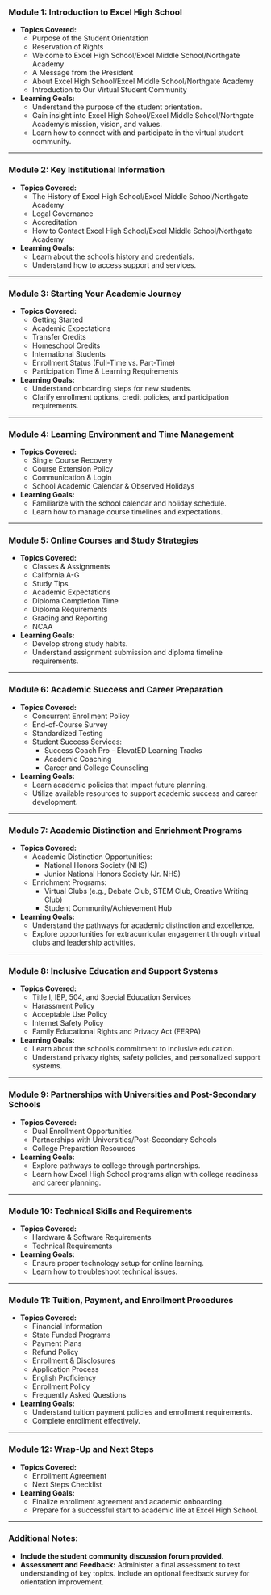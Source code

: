 ### **Module 1: Introduction to Excel High School**

* **Topics Covered:**  
  * Purpose of the Student Orientation   
  * Reservation of Rights  
  * Welcome to Excel High School/Excel Middle School/Northgate Academy  
  * A Message from the President  
  * About Excel High School/Excel Middle School/Northgate Academy  
  * Introduction to Our Virtual Student Community  
* **Learning Goals:**  
  * Understand the purpose of the student orientation.  
  * Gain insight into Excel High School/Excel Middle School/Northgate Academy’s mission, vision, and values.  
  * Learn how to connect with and participate in the virtual student community. 

---

### **Module 2: Key Institutional Information**

* **Topics Covered:**  
  * The History of Excel High School/Excel Middle School/Northgate Academy  
  * Legal Governance  
  * Accreditation  
  * How to Contact Excel High School/Excel Middle School/Northgate Academy  
* **Learning Goals:**  
  * Learn about the school’s history and credentials.  
  * Understand how to access support and services.

---

### **Module 3: Starting Your Academic Journey**

* **Topics Covered:**  
  * Getting Started  
  * Academic Expectations  
  * Transfer Credits  
  * Homeschool Credits  
  * International Students  
  * Enrollment Status (Full-Time vs. Part-Time)  
  * Participation Time & Learning Requirements  
* **Learning Goals:**  
  * Understand onboarding steps for new students.  
  * Clarify enrollment options, credit policies, and participation requirements.

---

### **Module 4: Learning Environment and Time Management**

* **Topics Covered:**  
  * Single Course Recovery  
  * Course Extension Policy  
  * Communication & Login  
  * School Academic Calendar & Observed Holidays  
* **Learning Goals:**  
  * Familiarize with the school calendar and holiday schedule.  
  * Learn how to manage course timelines and expectations.

---

### **Module 5: Online Courses and Study Strategies**

* **Topics Covered:**  
  * Classes & Assignments  
  * California A-G  
  * Study Tips  
  * Academic Expectations  
  * Diploma Completion Time  
  * Diploma Requirements  
  * Grading and Reporting  
  * NCAA  
* **Learning Goals:**  
  * Develop strong study habits.  
  * Understand assignment submission and diploma timeline requirements.

---

### **Module 6: Academic Success and Career Preparation**

* **Topics Covered:**  
  * Concurrent Enrollment Policy  
  * End-of-Course Survey  
  * Standardized Testing  
  * Student Success Services:  
    * Success Coach ~~Pro~~ \- ElevatED Learning Tracks  
    * Academic Coaching  
    * Career and College Counseling  
* **Learning Goals:**  
  * Learn academic policies that impact future planning.  
  * Utilize available resources to support academic success and career development.

---

### **Module 7: Academic Distinction and Enrichment Programs**

* **Topics Covered:**  
  * Academic Distinction Opportunities:  
    * National Honors Society (NHS)  
    * Junior National Honors Society (Jr. NHS)  
  * Enrichment Programs:  
    * Virtual Clubs (e.g., Debate Club, STEM Club, Creative Writing Club)  
    * Student Community/Achievement Hub  
* **Learning Goals:**  
  * Understand the pathways for academic distinction and excellence.  
  * Explore opportunities for extracurricular engagement through virtual clubs and leadership activities.

---

### **Module 8: Inclusive Education and Support Systems**

* **Topics Covered:**  
  * Title I, IEP, 504, and Special Education Services  
  * Harassment Policy  
  * Acceptable Use Policy  
  * Internet Safety Policy  
  * Family Educational Rights and Privacy Act (FERPA)  
* **Learning Goals:**  
  * Learn about the school’s commitment to inclusive education.  
  * Understand privacy rights, safety policies, and personalized support systems.

---

### **Module 9: Partnerships with Universities and Post-Secondary Schools**

* **Topics Covered:**  
  * Dual Enrollment Opportunities  
  * Partnerships with Universities/Post-Secondary Schools  
  * College Preparation Resources  
* **Learning Goals:**  
  * Explore pathways to college through partnerships.  
  * Learn how Excel High School programs align with college readiness and career planning.

---

### **Module 10: Technical Skills and Requirements**

* **Topics Covered:**  
  * Hardware & Software Requirements  
  * Technical Requirements  
* **Learning Goals:**  
  * Ensure proper technology setup for online learning.  
  * Learn how to troubleshoot technical issues.

---

### **Module 11: Tuition, Payment, and Enrollment Procedures**

* **Topics Covered:**  
  * Financial Information  
  * State Funded Programs  
  * Payment Plans  
  * Refund Policy  
  * Enrollment & Disclosures  
  * Application Process  
  * English Proficiency  
  * Enrollment Policy  
  * Frequently Asked Questions  
* **Learning Goals:**  
  * Understand tuition payment policies and enrollment requirements.  
  * Complete enrollment effectively.

---

### **Module 12: Wrap-Up and Next Steps**

* **Topics Covered:**  
  * Enrollment Agreement  
  * Next Steps Checklist  
* **Learning Goals:**  
  * Finalize enrollment agreement and academic onboarding.  
  * Prepare for a successful start to academic life at Excel High School.

---

### **Additional Notes:**

* **Include the student community discussion forum provided.**   
* **Assessment and Feedback:** Administer a final assessment to test understanding of key topics. Include an optional feedback survey for orientation improvement.

